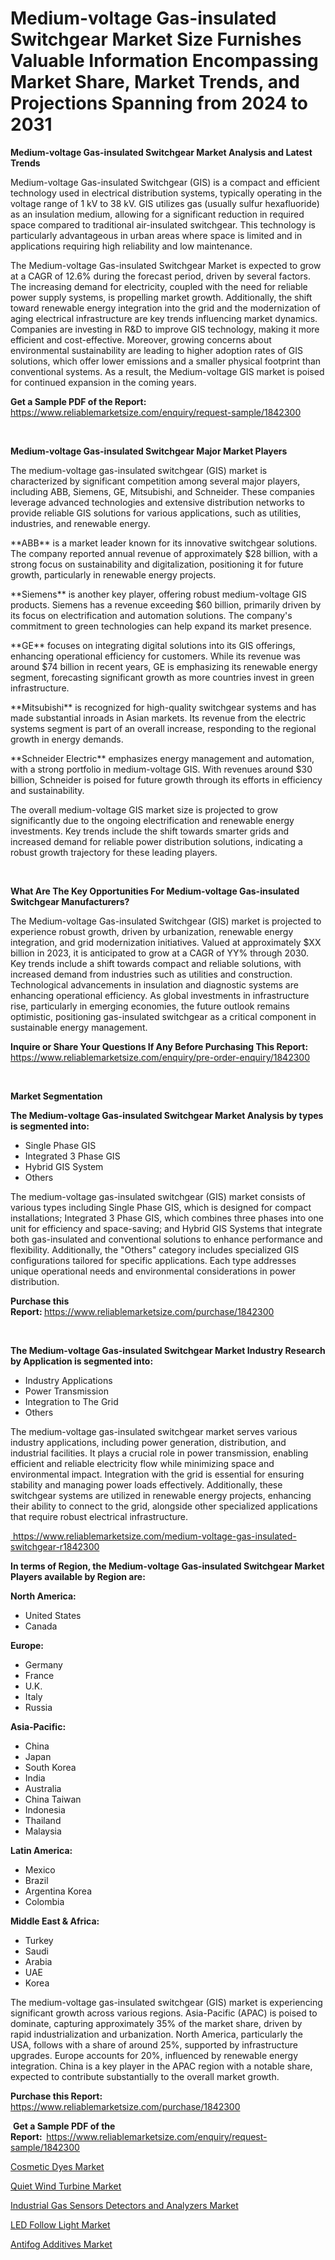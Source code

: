 <p><h1>Medium-voltage Gas-insulated Switchgear Market Size Furnishes Valuable Information Encompassing Market Share, Market Trends, and Projections Spanning from 2024 to 2031</h1></p><p><strong>Medium-voltage Gas-insulated Switchgear Market Analysis and Latest Trends</strong></p>
<p><p>Medium-voltage Gas-insulated Switchgear (GIS) is a compact and efficient technology used in electrical distribution systems, typically operating in the voltage range of 1 kV to 38 kV. GIS utilizes gas (usually sulfur hexafluoride) as an insulation medium, allowing for a significant reduction in required space compared to traditional air-insulated switchgear. This technology is particularly advantageous in urban areas where space is limited and in applications requiring high reliability and low maintenance.</p><p>The Medium-voltage Gas-insulated Switchgear Market is expected to grow at a CAGR of 12.6% during the forecast period, driven by several factors. The increasing demand for electricity, coupled with the need for reliable power supply systems, is propelling market growth. Additionally, the shift toward renewable energy integration into the grid and the modernization of aging electrical infrastructure are key trends influencing market dynamics. Companies are investing in R&D to improve GIS technology, making it more efficient and cost-effective. Moreover, growing concerns about environmental sustainability are leading to higher adoption rates of GIS solutions, which offer lower emissions and a smaller physical footprint than conventional systems. As a result, the Medium-voltage GIS market is poised for continued expansion in the coming years.</p></p>
<p><strong>Get a Sample PDF of the Report:&nbsp;</strong> <a href="https://www.reliablemarketsize.com/enquiry/request-sample/1842300?utm_campaign=1261&utm_medium=2&utm_source=Github&utm_content=ia&utm_term=16102024&utm_id=medium-voltage-gas-insulated-switchgear">https://www.reliablemarketsize.com/enquiry/request-sample/1842300</a></p>
<p>&nbsp;</p>
<p><strong>Medium-voltage Gas-insulated Switchgear Major Market Players</strong></p>
<p><p>The medium-voltage gas-insulated switchgear (GIS) market is characterized by significant competition among several major players, including ABB, Siemens, GE, Mitsubishi, and Schneider. These companies leverage advanced technologies and extensive distribution networks to provide reliable GIS solutions for various applications, such as utilities, industries, and renewable energy.</p><p>**ABB** is a market leader known for its innovative switchgear solutions. The company reported annual revenue of approximately $28 billion, with a strong focus on sustainability and digitalization, positioning it for future growth, particularly in renewable energy projects.</p><p>**Siemens** is another key player, offering robust medium-voltage GIS products. Siemens has a revenue exceeding $60 billion, primarily driven by its focus on electrification and automation solutions. The company's commitment to green technologies can help expand its market presence.</p><p>**GE** focuses on integrating digital solutions into its GIS offerings, enhancing operational efficiency for customers. While its revenue was around $74 billion in recent years, GE is emphasizing its renewable energy segment, forecasting significant growth as more countries invest in green infrastructure.</p><p>**Mitsubishi** is recognized for high-quality switchgear systems and has made substantial inroads in Asian markets. Its revenue from the electric systems segment is part of an overall increase, responding to the regional growth in energy demands.</p><p>**Schneider Electric** emphasizes energy management and automation, with a strong portfolio in medium-voltage GIS. With revenues around $30 billion, Schneider is poised for future growth through its efforts in efficiency and sustainability.</p><p>The overall medium-voltage GIS market size is projected to grow significantly due to the ongoing electrification and renewable energy investments. Key trends include the shift towards smarter grids and increased demand for reliable power distribution solutions, indicating a robust growth trajectory for these leading players.</p></p>
<p>&nbsp;</p>
<p><strong>What Are The Key Opportunities For Medium-voltage Gas-insulated Switchgear Manufacturers?</strong></p>
<p><p>The Medium-voltage Gas-insulated Switchgear (GIS) market is projected to experience robust growth, driven by urbanization, renewable energy integration, and grid modernization initiatives. Valued at approximately $XX billion in 2023, it is anticipated to grow at a CAGR of YY% through 2030. Key trends include a shift towards compact and reliable solutions, with increased demand from industries such as utilities and construction. Technological advancements in insulation and diagnostic systems are enhancing operational efficiency. As global investments in infrastructure rise, particularly in emerging economies, the future outlook remains optimistic, positioning gas-insulated switchgear as a critical component in sustainable energy management.</p></p>
<p><strong>Inquire or Share Your Questions If Any Before Purchasing This Report:</strong> <a href="https://www.reliablemarketsize.com/enquiry/pre-order-enquiry/1842300?utm_campaign=1261&utm_medium=2&utm_source=Github&utm_content=ia&utm_term=16102024&utm_id=medium-voltage-gas-insulated-switchgear">https://www.reliablemarketsize.com/enquiry/pre-order-enquiry/1842300</a></p>
<p>&nbsp;</p>
<p><strong>Market Segmentation</strong></p>
<p><strong>The Medium-voltage Gas-insulated Switchgear Market Analysis by types is segmented into:</strong></p>
<p><ul><li>Single Phase GIS</li><li>Integrated 3 Phase GIS</li><li>Hybrid GIS System</li><li>Others</li></ul></p>
<p><p>The medium-voltage gas-insulated switchgear (GIS) market consists of various types including Single Phase GIS, which is designed for compact installations; Integrated 3 Phase GIS, which combines three phases into one unit for efficiency and space-saving; and Hybrid GIS Systems that integrate both gas-insulated and conventional solutions to enhance performance and flexibility. Additionally, the "Others" category includes specialized GIS configurations tailored for specific applications. Each type addresses unique operational needs and environmental considerations in power distribution.</p></p>
<p><strong>Purchase this Report:&nbsp;</strong><a href="https://www.reliablemarketsize.com/purchase/1842300?utm_campaign=1261&utm_medium=2&utm_source=Github&utm_content=ia&utm_term=16102024&utm_id=medium-voltage-gas-insulated-switchgear">https://www.reliablemarketsize.com/purchase/1842300</a></p>
<p>&nbsp;</p>
<p><strong>The Medium-voltage Gas-insulated Switchgear Market Industry Research by Application is segmented into:</strong></p>
<p><ul><li>Industry Applications</li><li>Power Transmission</li><li>Integration to The Grid</li><li>Others</li></ul></p>
<p><p>The medium-voltage gas-insulated switchgear market serves various industry applications, including power generation, distribution, and industrial facilities. It plays a crucial role in power transmission, enabling efficient and reliable electricity flow while minimizing space and environmental impact. Integration with the grid is essential for ensuring stability and managing power loads effectively. Additionally, these switchgear systems are utilized in renewable energy projects, enhancing their ability to connect to the grid, alongside other specialized applications that require robust electrical infrastructure.</p></p>
<p><a href="https://www.reliablemarketsize.com/medium-voltage-gas-insulated-switchgear-r1842300?utm_campaign=1261&utm_medium=2&utm_source=Github&utm_content=ia&utm_term=16102024&utm_id=medium-voltage-gas-insulated-switchgear">&nbsp;https://www.reliablemarketsize.com/medium-voltage-gas-insulated-switchgear-r1842300</a></p>
<p><strong>In terms of Region, the Medium-voltage Gas-insulated Switchgear Market Players available by Region are:</strong></p>
<p>
    <p> <strong> North America: </strong>
        <ul>
            <li>United States</li>
            <li>Canada</li>
        </ul>
        </p> 
    <p> <strong> Europe: </strong>
        <ul>
            <li>Germany</li>
            <li>France</li>
            <li>U.K.</li>
            <li>Italy</li>
            <li>Russia</li>
        </ul>
        </p> 
    <p> <strong> Asia-Pacific: </strong>
        <ul>
            <li>China</li>
            <li>Japan</li>
            <li>South Korea</li>
            <li>India</li>
            <li>Australia</li>
            <li>China Taiwan</li>
            <li>Indonesia</li>
            <li>Thailand</li>
            <li>Malaysia</li>
        </ul>
        </p> 
    <p> <strong> Latin America: </strong>
        <ul>
            <li>Mexico</li>
            <li>Brazil</li>
            <li>Argentina Korea</li>
            <li>Colombia</li>
        </ul>
        </p> 
    <p> <strong> Middle East & Africa: </strong>
        <ul>
            <li>Turkey</li>
            <li>Saudi</li>
            <li>Arabia</li>
            <li>UAE</li>
            <li>Korea</li>
        </ul>
    </p>
    </p>
<p><p>The medium-voltage gas-insulated switchgear (GIS) market is experiencing significant growth across various regions. Asia-Pacific (APAC) is poised to dominate, capturing approximately 35% of the market share, driven by rapid industrialization and urbanization. North America, particularly the USA, follows with a share of around 25%, supported by infrastructure upgrades. Europe accounts for 20%, influenced by renewable energy integration. China is a key player in the APAC region with a notable share, expected to contribute substantially to the overall market growth.</p></p>
<p><strong>Purchase this Report: </strong><a href="https://www.reliablemarketsize.com/purchase/1842300?utm_campaign=1261&utm_medium=2&utm_source=Github&utm_content=ia&utm_term=16102024&utm_id=medium-voltage-gas-insulated-switchgear">https://www.reliablemarketsize.com/purchase/1842300</a></p>
<p>&nbsp;<strong>Get a Sample PDF of the Report:&nbsp;&nbsp;</strong><a href="https://www.reliablemarketsize.com/enquiry/request-sample/1842300?utm_campaign=1261&utm_medium=2&utm_source=Github&utm_content=ia&utm_term=16102024&utm_id=medium-voltage-gas-insulated-switchgear">https://www.reliablemarketsize.com/enquiry/request-sample/1842300</a></p>
<p><strong></strong></p>
<p><p><a href="https://www.linkedin.com/pulse/pioneering-growth-analyzing-global-cosmetic-dyes-market-amluc?utm_campaign=1261&utm_medium=2&utm_source=Github&utm_content=ia&utm_term=16102024&utm_id=medium-voltage-gas-insulated-switchgear">Cosmetic Dyes Market</a></p><p><a href="https://issuu.com/reportprime-2/docs/quiet-wind-turbine-market-size-2030_df2432bb5b0533?utm_campaign=1261&utm_medium=2&utm_source=Github&utm_content=ia&utm_term=16102024&utm_id=medium-voltage-gas-insulated-switchgear">Quiet Wind Turbine Market</a></p><p><a href="https://github.com/junko8ojwh/Market-Research-Report-List-1/blob/main/industrial-gas-sensors-detectors-and-analyzers-market.md?utm_campaign=1261&utm_medium=2&utm_source=Github&utm_content=ia&utm_term=16102024&utm_id=medium-voltage-gas-insulated-switchgear">Industrial Gas Sensors Detectors and Analyzers Market</a></p><p><a href="https://github.com/bailee2qhthar/Market-Research-Report-List-1/blob/main/led-follow-light-market.md?utm_campaign=1261&utm_medium=2&utm_source=Github&utm_content=ia&utm_term=16102024&utm_id=medium-voltage-gas-insulated-switchgear">LED Follow Light Market</a></p><p><a href="https://www.linkedin.com/pulse/comprehensive-antifog-additives-market-report-segmentation-22icc?utm_campaign=1261&utm_medium=2&utm_source=Github&utm_content=ia&utm_term=16102024&utm_id=medium-voltage-gas-insulated-switchgear">Antifog Additives Market</a></p></p>